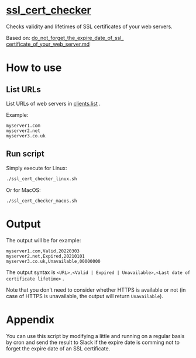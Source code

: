 # [ssl_cert_checker](https://github.com/YoyaYOSHIDA/ssl_cert_checker)

Checks validity and lifetimes of SSL certificates of your web servers.

Based on: [do_not_forget_the_expire_date_of_ssl_ certificate_of_your_web_server.md](https://gist.github.com/YoyaYOSHIDA/91e432bd447d2f074af321d7160044e5/edit)

# How to use

## List URLs

List URLs of web servers in [clients.list](./clients.list) .

Example:

```
myserver1.com
myserver2.net
myserver3.co.uk
```

## Run script

Simply execute for Linux:

```bash
./ssl_cert_checker_linux.sh
```

Or for MacOS:

```
./ssl_cert_checker_macos.sh
```

# Output

The output will be for example:

```
myserver1.com,Valid,20220303
myserver2.net,Expired,20210101
myserver3.co.uk,Unavailable,00000000
```

The output syntax is `<URL>,<Valid | Expired | Unavailable>,<Last date of certificate lifetime>` .

Note that you don't need to consider whether HTTPS is available or not (in case of HTTPS is unavailable, the output will return `Unavailable`). 

# Appendix

You can use this script by modifying a little and running on a regular basis by cron and send the result to Slack if the expire date is comming not to forget the expire date of an SSL certificate.